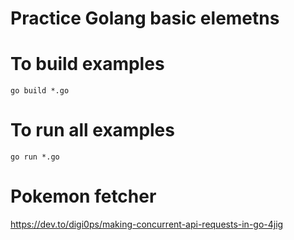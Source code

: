 # Practice Golang basic elemetns

# To build examples

```
go build *.go
```

# To run all examples

```
go run *.go
```

# Pokemon fetcher
https://dev.to/digi0ps/making-concurrent-api-requests-in-go-4jig